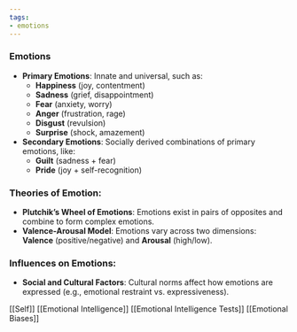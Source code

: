 ```yaml
---
tags:
- emotions
---
```


### **Emotions**

- **Primary Emotions**: Innate and universal, such as:
    - **Happiness** (joy, contentment)
    - **Sadness** (grief, disappointment)
    - **Fear** (anxiety, worry)
    - **Anger** (frustration, rage)
    - **Disgust** (revulsion)
    - **Surprise** (shock, amazement)
- **Secondary Emotions**: Socially derived combinations of primary emotions, like:
    - **Guilt** (sadness + fear)
    - **Pride** (joy + self-recognition)

### **Theories of Emotion**:

- **Plutchik’s Wheel of Emotions**: Emotions exist in pairs of opposites and combine to form complex emotions.
- **Valence-Arousal Model**: Emotions vary across two dimensions: **Valence** (positive/negative) and **Arousal** (high/low).

### **Influences on Emotions**:

- **Social and Cultural Factors**: Cultural norms affect how emotions are expressed (e.g., emotional restraint vs. expressiveness).

 [[Self]]  [[Emotional Intelligence]]  [[Emotional Intelligence Tests]]  [[Emotional Biases]]
